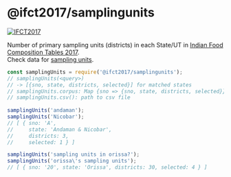 # @ifct2017/samplingunits

[![IFCT2017](http://ninindia.org/images/ifct_2017.png)](https://www.npmjs.com/package/ifct2017)

Number of primary sampling units (districts) in each State/UT in [Indian Food Composition Tables 2017].<br>
Check data for [sampling units].

```javascript
const samplingUnits = require('@ifct2017/samplingunits');
// samplingUnits(<query>)
// -> [{sno, state, districts, selected}] for matched states
// samplingUnits.corpus: Map {sno => {sno, state, districts, selected}}
// samplingUnits.csv(): path to csv file
 
samplingUnits('andaman');
samplingUnits('Nicobar');
// [ { sno: 'A',
//     state: 'Andaman & Nicobar',
//     districts: 3,
//     selected: 1 } ]

samplingUnits('sampling units in orissa?');
samplingUnits('orissa\'s sampling units');
// [ { sno: '20', state: 'Orissa', districts: 30, selected: 4 } ]
```


[Indian Food Composition Tables 2017]: http://ifct2017.com/
[sampling units]: https://github.com/ifct2017/samplingunits/blob/master/index.csv
